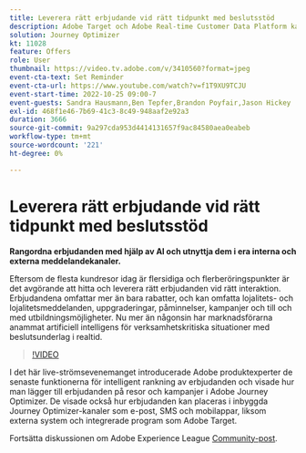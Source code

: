 ```yaml
---
title: Leverera rätt erbjudande vid rätt tidpunkt med beslutsstöd
description: Adobe Target och Adobe Real-time Customer Data Platform kan integreras för att ge en mer personaliserad kundupplevelse. I det här liveeventet kan du se hur integreringen av dessa två plattformar kan hjälpa företag att samla in data i realtid och sedan skapa och testa målinriktade upplevelser. Se hela processen med denna kraftfulla funktion i en live-demonstration.
solution: Journey Optimizer
kt: 11028
feature: Offers
role: User
thumbnail: https://video.tv.adobe.com/v/3410560?format=jpeg
event-cta-text: Set Reminder
event-cta-url: https://www.youtube.com/watch?v=f1T9XU9TCJU
event-start-time: 2022-10-25 09:00-7
event-guests: Sandra Hausmann,Ben Tepfer,Brandon Poyfair,Jason Hickey
exl-id: 468f1e46-7b69-41c3-8c49-948aaf2e92a3
duration: 3666
source-git-commit: 9a297cda953d4414131657f9ac84580aea0eabeb
workflow-type: tm+mt
source-wordcount: '221'
ht-degree: 0%

---
```


# Leverera rätt erbjudande vid rätt tidpunkt med beslutsstöd

**Rangordna erbjudanden med hjälp av AI och utnyttja dem i era interna och externa meddelandekanaler.**

Eftersom de flesta kundresor idag är flersidiga och flerberöringspunkter är det avgörande att hitta och leverera rätt erbjudanden vid rätt interaktion. Erbjudandena omfattar mer än bara rabatter, och kan omfatta lojalitets- och lojalitetsmeddelanden, uppgraderingar, påminnelser, kampanjer och till och med utbildningsmöjligheter. Nu mer än någonsin har marknadsförarna anammat artificiell intelligens för verksamhetskritiska situationer med beslutsunderlag i realtid.

>[!VIDEO](https://video.tv.adobe.com/v/3410560/?quality=12&learn=on)

I det här live-strömsevenemanget introducerade Adobe produktexperter de senaste funktionerna för intelligent rankning av erbjudanden och visade hur man lägger till erbjudanden på resor och kampanjer i Adobe Journey Optimizer.  De visade också hur erbjudanden kan placeras i inbyggda Journey Optimizer-kanaler som e-post, SMS och mobilappar, liksom externa system och integrerade program som Adobe Target.

Fortsätta diskussionen om Adobe Experience League [Community-post](https://experienceleaguecommunities.adobe.com/t5/journey-optimizer-discussions/experience-league-live-post-session-discussion-deliver-the-right/m-p/554802#M55).
